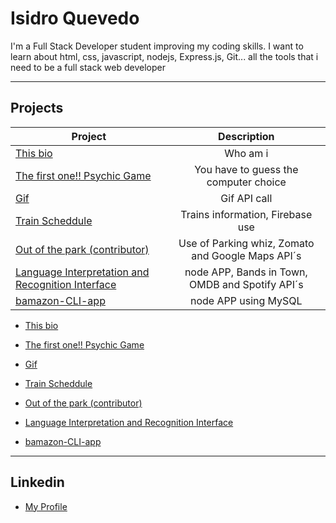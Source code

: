 # Isidro Quevedo
I'm a Full Stack Developer student improving my coding skills. I want to learn about html, css, javascript, nodejs, Express.js, Git... all the tools that i need to be a full stack web developer

____

## Projects

| Project       | Description   |
| ------------- |:-------------:|
| [This bio](https://iquevedom.github.io/My_Bio/)     | Who am i |
| [The first one!! Psychic Game](https://iquevedom.github.io/Psychic-Game/)      | You have to guess the computer choice      |
| [Gif](https://iquevedom.github.io/Giphy_API/) | Gif API call      |
| [Train Scheddule](https://iquevedom.github.io/train_scheduler_assignment/)| Trains information, Firebase use      |
| [Out of the park (contributor)](https://github.com/irishjedi77/Parking) | Use of Parking whiz, Zomato and Google Maps API´s     |
| [Language Interpretation and Recognition Interface](https://github.com/iquevedom/liri-node-app) | node APP, Bands in Town, OMDB and Spotify API´s      |
| [bamazon-CLI-app](https://github.com/iquevedom/bamazon-CLI-app) | node APP using MySQL      |


* [This bio](https://iquevedom.github.io/My_Bio/)

* [The first one!! Psychic Game](https://iquevedom.github.io/Psychic-Game/)
* [Gif](https://iquevedom.github.io/Giphy_API/)
* [Train Scheddule](https://iquevedom.github.io/train_scheduler_assignment/)
* [Out of the park (contributor)](https://github.com/irishjedi77/Parking)
* [Language Interpretation and Recognition Interface](https://github.com/iquevedom/liri-node-app)
* [bamazon-CLI-app](https://github.com/iquevedom/bamazon-CLI-app)

____

## Linkedin

* [My Profile](https://www.linkedin.com/in/isidro-quevedo/)
